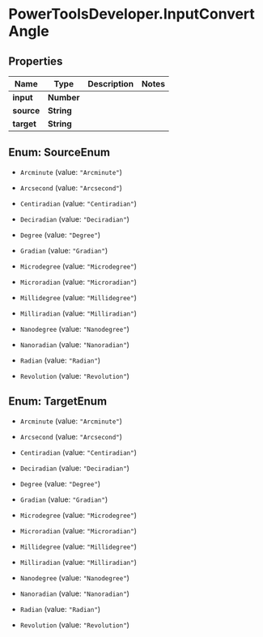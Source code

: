 # PowerToolsDeveloper.InputConvertAngle

## Properties

Name | Type | Description | Notes
------------ | ------------- | ------------- | -------------
**input** | **Number** |  | 
**source** | **String** |  | 
**target** | **String** |  | 



## Enum: SourceEnum


* `Arcminute` (value: `"Arcminute"`)

* `Arcsecond` (value: `"Arcsecond"`)

* `Centiradian` (value: `"Centiradian"`)

* `Deciradian` (value: `"Deciradian"`)

* `Degree` (value: `"Degree"`)

* `Gradian` (value: `"Gradian"`)

* `Microdegree` (value: `"Microdegree"`)

* `Microradian` (value: `"Microradian"`)

* `Millidegree` (value: `"Millidegree"`)

* `Milliradian` (value: `"Milliradian"`)

* `Nanodegree` (value: `"Nanodegree"`)

* `Nanoradian` (value: `"Nanoradian"`)

* `Radian` (value: `"Radian"`)

* `Revolution` (value: `"Revolution"`)





## Enum: TargetEnum


* `Arcminute` (value: `"Arcminute"`)

* `Arcsecond` (value: `"Arcsecond"`)

* `Centiradian` (value: `"Centiradian"`)

* `Deciradian` (value: `"Deciradian"`)

* `Degree` (value: `"Degree"`)

* `Gradian` (value: `"Gradian"`)

* `Microdegree` (value: `"Microdegree"`)

* `Microradian` (value: `"Microradian"`)

* `Millidegree` (value: `"Millidegree"`)

* `Milliradian` (value: `"Milliradian"`)

* `Nanodegree` (value: `"Nanodegree"`)

* `Nanoradian` (value: `"Nanoradian"`)

* `Radian` (value: `"Radian"`)

* `Revolution` (value: `"Revolution"`)




